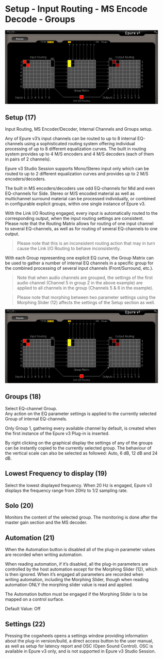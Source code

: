 # Setup - Input Routing - MS Encode Decode - Groups

![](include/Epure_02.png)

## Setup (17)
Input Routing, MS Encoder/Decoder, Internal Channels and Groups setup.

Any of Epure v3’s input channels can be routed to up to 8 internal EQ-channels using a sophisticated routing system
offering individual processing of up to 8 different equalization curves. The built in routing system provides up to 4
M/S encoders and 4 M/S decoders (each of them in pairs of 2 channels).

Epure v3 Studio Session supports Mono/Stereo input only which can be routed to up to 2 different equalization
curves and provides up to 2 M/S encoders/decoders.

The built in MS encoders/decoders use odd EQ-channels for Mid and even EQ-channels for Side.
Stereo or M/S encoded material as well as multichannel surround material can be processed individually, or combined 
in configurable explicit groups, within one single instance of Epure v3.

With the Link I/O Routing engaged, every input is automatically routed to the corresponding output, when the input
routing settings are consistent. Please note that the Routing Matrix allows for routing of one input channel to
several EQ-channels, as well as for routing of several EQ-channels to one output. 
> Please note that this is an inconsistent routing action that may in turn cause the Link I/O Routing to behave 
> inconsistently.

With each Group representing one explicit EQ curve, the Group Matrix can be used to gather a number of internal
EQ channels in a specific group for the combined processing of several input channels (Front/Surround, etc.). 
> Note that when audio channels are grouped, the settings of the first audio channel (Channel 5 in group 2 in the above 
example) are applied to all channels in the group (Channels 5 & 6 in the example).

> Please note that morphing between two parameter settings using the Morphing Slider (12) affects the settings of
the Setup section as well.

![](include/Epure_02.png)

## Groups (18)
Select EQ-channel Group.  
Any action on the EQ parameter settings is applied to the currently selected Group of internal EQ-channels.

Only Group 1, gathering every available channel by default, is created when the first instance of the Epure v3 Plug-in
is inserted.

By right clicking on the graphical display the settings of any of the groups can be instantly copied to the currently
selected group. The behaviour of the vertical scale can also be selected as followed: Auto, 6 dB, 12 dB and 24 dB.

## Lowest Frequency to display (19)
Select the lowest displayed frequency.
When 20 Hz is engaged, Epure v3 displays the frequency range from 20Hz to 1/2 sampling rate.

## Solo (20)
Monitors the content of the selected group.
The monitoring is done after the master gain section and the MS decoder.

## Automation (21)
When the Automation button is disabled all of the plug-in parameter values are recorded when writing automation.

When reading automation, if it’s disabled, all the plug-in parameters are controlled by the host automation except
for the Morphing Slider (12), which is then ignored. When it’s engaged all parameters are recorded when writing
automation, including the Morphing Slider, though when reading automation ONLY the morphing slider value is
read and applied.

The Automation button must be engaged if the Morphing Slider is to be mapped on a control surface.

Default Value: Off

## Settings (22)
Pressing the cogwheels opens a settings window providing information about the plug-in version/build, a direct access 
button to the user manual, as well as setup for latency report and OSC (Open Sound Control). OSC is available
in Epure v3 only, and is not supported in Epure v3 Studio Session.

